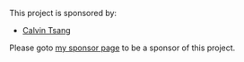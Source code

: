 This project is sponsored by:

* [Calvin Tsang](https://github.com/DebugTsang)

Please goto [my sponsor page](https://github.com/sponsors/sammyfung) to be a sponsor of this project.
